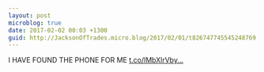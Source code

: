 ```yaml
---
layout: post
microblog: true
date: 2017-02-02 00:03 +1300
guid: http://JacksonOfTrades.micro.blog/2017/02/01/t826747745545248769.html
---
```

I HAVE FOUND THE PHONE FOR ME [t.co/lMbXlrVby...](https://t.co/lMbXlrVbyO)
